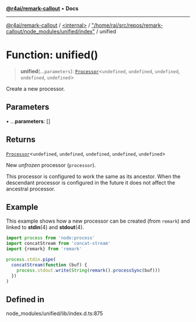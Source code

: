 [**@r4ai/remark-callout**](../../../../README.md) • **Docs**

***

[@r4ai/remark-callout](../../../../globals.md) / [\<internal\>](../../../README.md) / ["/home/rai/src/repos/remark-callout/node\_modules/unified/index"](../README.md) / unified

# Function: unified()

> **unified**(...`parameters`): [`Processor`](../../../classes/Processor.md)\<`undefined`, `undefined`, `undefined`, `undefined`, `undefined`\>

Create a new processor.

## Parameters

• ...**parameters**: []

## Returns

[`Processor`](../../../classes/Processor.md)\<`undefined`, `undefined`, `undefined`, `undefined`, `undefined`\>

New *unfrozen* processor (`processor`).

  This processor is configured to work the same as its ancestor.
  When the descendant processor is configured in the future it does not
  affect the ancestral processor.

## Example

This example shows how a new processor can be created (from `remark`) and linked
  to **stdin**(4) and **stdout**(4).

  ```js
  import process from 'node:process'
  import concatStream from 'concat-stream'
  import {remark} from 'remark'

  process.stdin.pipe(
    concatStream(function (buf) {
      process.stdout.write(String(remark().processSync(buf)))
    })
  )
  ```

## Defined in

node\_modules/unified/lib/index.d.ts:875
